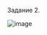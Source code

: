 Задание 2.

![image](https://github.com/dimkahm/sys-homework_sdv/assets/31319996/55fd1922-9b97-460a-888e-1cec2a2d69cc)

